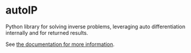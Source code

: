 # autoIP
Python library for solving inverse problems, leveraging auto differentiation internally
and for returned results.

See [the documentation for more information](https://abhijit-c.github.io/autoIP/).
